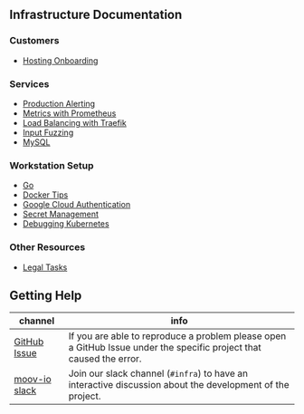 ## Infrastructure Documentation

### Customers

- [Hosting Onboarding](hosting-checklist.md)

### Services

- [Production Alerting](alerts.md)
- [Metrics with Prometheus](prometheus.md)
- [Load Balancing with Traefik](traefik.md)
- [Input Fuzzing](fuzzing.md)
- [MySQL](mysql.md)

### Workstation Setup

- [Go](golang.md)
- [Docker Tips](docker.md)
- [Google Cloud Authentication](google-cloud.md)
- [Secret Management](secrets.md)
- [Debugging Kubernetes](kubernetes.md)

### Other Resources

- [Legal Tasks](legal.md)

## Getting Help

 channel | info
 ------- | -------
[GitHub Issue](https://github.com/moov-io) | If you are able to reproduce a problem please open a GitHub Issue under the specific project that caused the error.
[moov-io slack](https://slack.moov.io/) | Join our slack channel (`#infra`) to have an interactive discussion about the development of the project.

